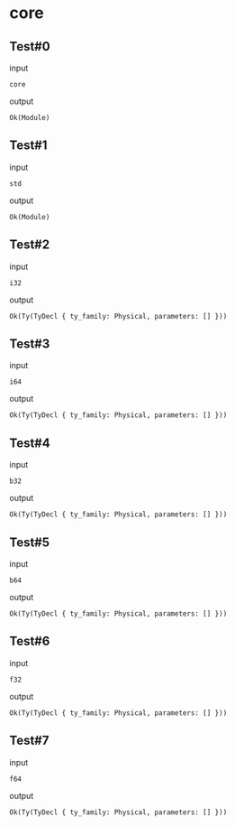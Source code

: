 # core

## Test#0

input

```husky
core
```

output

```husky
Ok(Module)
```

## Test#1

input

```husky
std
```

output

```husky
Ok(Module)
```

## Test#2

input

```husky
i32
```

output

```husky
Ok(Ty(TyDecl { ty_family: Physical, parameters: [] }))
```

## Test#3

input

```husky
i64
```

output

```husky
Ok(Ty(TyDecl { ty_family: Physical, parameters: [] }))
```

## Test#4

input

```husky
b32
```

output

```husky
Ok(Ty(TyDecl { ty_family: Physical, parameters: [] }))
```

## Test#5

input

```husky
b64
```

output

```husky
Ok(Ty(TyDecl { ty_family: Physical, parameters: [] }))
```

## Test#6

input

```husky
f32
```

output

```husky
Ok(Ty(TyDecl { ty_family: Physical, parameters: [] }))
```

## Test#7

input

```husky
f64
```

output

```husky
Ok(Ty(TyDecl { ty_family: Physical, parameters: [] }))
```

